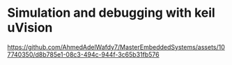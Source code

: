 # Simulation and debugging with keil uVision

https://github.com/AhmedAdelWafdy7/MasterEmbeddedSystems/assets/107740350/d8b785e1-08c3-494c-944f-3c65b31fb576

